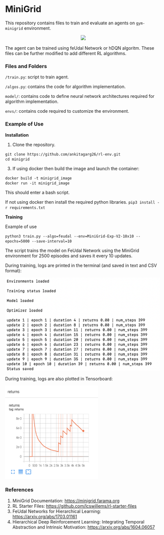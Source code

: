 # MiniGrid

 This repository contains files to train and evaluate an agents on `gym-minigrid` environment. 

 <p align="center">
     <img width="300" src="https://github.com/lcswillems/rl-starter-files/blob/master/README-rsrc/visualize-keycorridor.gif">
 </p>

 The agent can be trained using feUdal Network or hDQN algoritm. These files can be further modified to add different RL algorithms.


 ### Files and Folders 

 `/train.py`: script to train agent. 

 `/algos.py`: contains the code for algorithm implementation. 

 `model/`: contains code to define neural network architectures required for algorithm implementation.

 `envs/`: contains code required to customize the environment.  

 ### Example of Use
 
**Installation**

 1. Clone the repository.
 ```
 git clone https://github.com/ankitagarg26/rl-env.git
 cd minigrid
 ```

 3. If using docker then build the image and launch the container: 
 ```
 docker build -t minigrid_image
 docker run -it minigrid_image
 ``` 
 This should enter a bash script.

 If not using docker then install the required python libraries. `pip3 install -r requirements.txt`
 
**Training**

Example of use

 ```
 python3 train.py --algo=feudal --env=MiniGrid-Exp-V2-10x10 --epochs=5000 --save-interval=10
 ```
The script trains the model on FeUdal Network using the MiniGrid environment for 2500 episodes and saves it every 10 updates.

During training, logs are printed in the terminal (and saved in text and CSV format):

<p><img src="terminal_output.png" width=500 height=300 ></p>

During training, logs are also plotted in Tensorboard:

<p><img src="tensorboard.png" width=300 height=300></p>

 ### References

 1. MiniGrid Documentation: https://minigrid.farama.org
 2. RL Starter Files: https://github.com/lcswillems/rl-starter-files
 3. FeUdal Networks for Hierarchical Learning: https://arxiv.org/abs/1703.01161
 4. Hierarchical Deep Reinforcement Learning: Integrating Temporal Abstraction and Intrinsic Motivation: https://arxiv.org/abs/1604.06057
